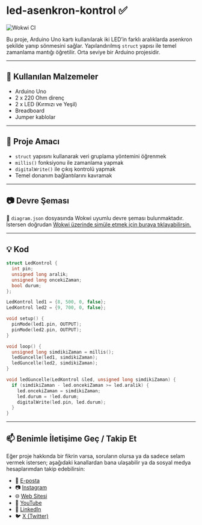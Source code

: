 # led-asenkron-kontrol ✅
![Wokwi CI](https://github.com/robotdevre/led_blink/actions/workflows/wokwi.yml/badge.svg)

Bu proje, Arduino Uno kartı kullanılarak iki LED’in farklı aralıklarda asenkron şekilde yanıp sönmesini sağlar. Yapılandırılmış `struct` yapısı ile temel zamanlama mantığı öğretilir. Orta seviye bir Arduino projesidir.

---

## 🔧 Kullanılan Malzemeler

- Arduino Uno  
- 2 x 220 Ohm direnç  
- 2 x LED (Kırmızı ve Yeşil)  
- Breadboard  
- Jumper kablolar  

---

## 🎯 Proje Amacı

- `struct` yapısını kullanarak veri gruplama yöntemini öğrenmek  
- `millis()` fonksiyonu ile zamanlama yapmak  
- `digitalWrite()` ile çıkış kontrolü yapmak  
- Temel donanım bağlantılarını kavramak  

---

## 📷 Devre Şeması

📁 `diagram.json` dosyasında Wokwi uyumlu devre şeması bulunmaktadır.  
İstersen doğrudan [Wokwi üzerinde simüle etmek için buraya tıklayabilirsin.](https://wokwi.com/projects/426591851373025281)

---

## 💡 Kod

```cpp
struct LedKontrol {
  int pin;
  unsigned long aralik;
  unsigned long oncekiZaman;
  bool durum;
};

LedKontrol led1 = {8, 500, 0, false};
LedKontrol led2 = {9, 700, 0, false};

void setup() {
  pinMode(led1.pin, OUTPUT);
  pinMode(led2.pin, OUTPUT);
}

void loop() {
  unsigned long simdikiZaman = millis();
  ledGuncelle(led1, simdikiZaman);
  ledGuncelle(led2, simdikiZaman);
}

void ledGuncelle(LedKontrol &led, unsigned long simdikiZaman) {
  if (simdikiZaman - led.oncekiZaman >= led.aralik) {
    led.oncekiZaman = simdikiZaman;
    led.durum = !led.durum;
    digitalWrite(led.pin, led.durum);
  }
}
``` 
---

## 📫 Benimle İletişime Geç / Takip Et

Eğer proje hakkında bir fikrin varsa, soruların olursa ya da sadece selam vermek istersen; aşağıdaki kanallardan bana ulaşabilir ya da sosyal medya hesaplarımdan takip edebilirsin:

- 📧 [E-posta](mailto:info@robotdevre.com)  
- 📷 [Instagram](https://www.instagram.com/robotdevre/)  
- 🌐 [Web Sitesi](https://robotdevre.com/)  
- 🎥 [YouTube](https://www.youtube.com/@robotdevre)  
- 💼 [LinkedIn](https://www.linkedin.com/in/ugur-kerim-sirke/)  
- 🐦 [X (Twitter)](https://x.com/robotdevre)
